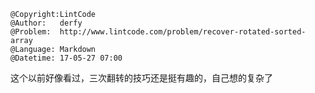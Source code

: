 ```
@Copyright:LintCode
@Author:   derfy
@Problem:  http://www.lintcode.com/problem/recover-rotated-sorted-array
@Language: Markdown
@Datetime: 17-05-27 07:00
```

这个以前好像看过，三次翻转的技巧还是挺有趣的，自己想的复杂了